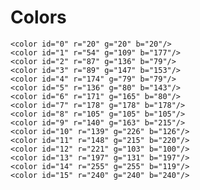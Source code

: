 Colors
======

    <color id="0" r="20" g="20" b="20"/>
    <color id="1" r="54" g="109" b="177"/>
    <color id="2" r="87" g="136" b="79"/>
    <color id="3" r="89" g="147" b="153"/>
    <color id="4" r="174" g="79" b="79"/>
    <color id="5" r="136" g="80" b="143"/>
    <color id="6" r="171" g="165" b="80"/>
    <color id="7" r="178" g="178" b="178"/>
    <color id="8" r="105" g="105" b="105"/>
    <color id="9" r="140" g="163" b="215"/>
    <color id="10" r="139" g="226" b="126"/>
    <color id="11" r="148" g="215" b="220"/>
    <color id="12" r="221" g="103" b="100"/>
    <color id="13" r="197" g="131" b="197"/>
    <color id="14" r="255" g="255" b="119"/>
    <color id="15" r="240" g="240" b="240"/>

